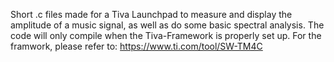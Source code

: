 Short .c files made for a Tiva Launchpad to measure and display the amplitude of a music signal, as well as do some basic spectral analysis. The code will only compile when the Tiva-Framework is properly set up.
For the framwork, please refer to: https://www.ti.com/tool/SW-TM4C
